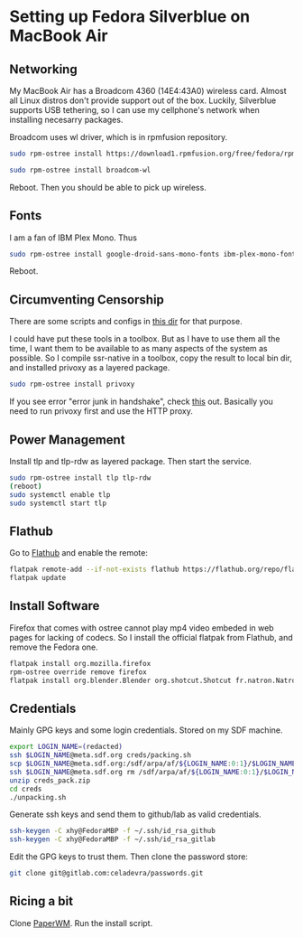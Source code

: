 # Setting up Fedora Silverblue on MacBook Air

## Networking

My MacBook Air has a Broadcom 4360 (14E4:43A0) wireless card. Almost all
Linux distros don't provide support out of the box. Luckily, Silverblue
supports USB tethering, so I can use my cellphone's network when
installing necesarry packages.

Broadcom uses wl driver, which is in rpmfusion repository.

```sh
sudo rpm-ostree install https://download1.rpmfusion.org/free/fedora/rpmfusion-free-release-$(rpm -E %fedora).noarch.rpm https://download1.rpmfusion.org/nonfree/fedora/rpmfusion-nonfree-release-$(rpm -E %fedora).noarch.rpm
```

```sh
sudo rpm-ostree install broadcom-wl
```

Reboot. Then you should be able to pick up wireless.

## Fonts

I am a fan of IBM Plex Mono. Thus

```sh
sudo rpm-ostree install google-droid-sans-mono-fonts ibm-plex-mono-fonts
```

Reboot.

## Circumventing Censorship

There are some scripts and configs in [this dir](fsb-ss) for that
purpose.

I could have put these tools in a toolbox. But as I have to use them all
the time, I want them to be available to as many aspects of the system
as possible. So I compile ssr-native in a toolbox, copy the result to
local bin dir, and installed privoxy as a layered package.

```sh
sudo rpm-ostree install privoxy
```

If you see error "error  junk in handshake", check
[this](https://github.com/ShadowsocksR-Live/shadowsocksr-native/issues/102)
out. Basically you need to run privoxy first and use the HTTP proxy.

## Power Management

Install tlp and tlp-rdw as layered package. Then start the service.

```sh
sudo rpm-ostree install tlp tlp-rdw
(reboot)
sudo systemctl enable tlp
sudo systemctl start tlp
```

## Flathub

Go to [Flathub](https://flathub.org/home) and enable the remote:

```sh
flatpak remote-add --if-not-exists flathub https://flathub.org/repo/flathub.flatpakrepo
flatpak update
```

## Install Software

Firefox that comes with ostree cannot play mp4 video embeded in web pages for lacking of codecs. So I install the official flatpak from Flathub, and remove the Fedora one.

```sh
flatpak install org.mozilla.firefox
rpm-ostree override remove firefox
flatpak install org.blender.Blender org.shotcut.Shotcut fr.natron.Natron
```

## Credentials

Mainly GPG keys and some login credentials. Stored on my SDF machine.

```sh
export LOGIN_NAME=(redacted)
ssh $LOGIN_NAME@meta.sdf.org creds/packing.sh
scp $LOGIN_NAME@meta.sdf.org:/sdf/arpa/af/${LOGIN_NAME:0:1}/$LOGIN_NAME/creds_pack.zip .
ssh $LOGIN_NAME@meta.sdf.org rm /sdf/arpa/af/${LOGIN_NAME:0:1}/$LOGIN_NAME/creds_pack.zip
unzip creds_pack.zip
cd creds
./unpacking.sh
```

Generate ssh keys and send them to github/lab as valid credentials.

```sh
ssh-keygen -C xhy@FedoraMBP -f ~/.ssh/id_rsa_github
ssh-keygen -C xhy@FedoraMBP -f ~/.ssh/id_rsa_gitlab
```

Edit the GPG keys to trust them. Then clone the password store:

```sh
git clone git@gitlab.com:celadevra/passwords.git
```

## Ricing a bit

Clone [PaperWM](https://github.com/paperwm/PaperWM.git). Run the install script.
